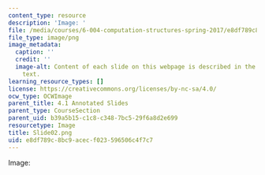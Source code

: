 ```yaml
---
content_type: resource
description: 'Image: '
file: /media/courses/6-004-computation-structures-spring-2017/e8df789c8bc9acecf023596506c4f7c7_Slide02.png
file_type: image/png
image_metadata:
  caption: ''
  credit: ''
  image-alt: Content of each slide on this webpage is described in the surrounding
    text.
learning_resource_types: []
license: https://creativecommons.org/licenses/by-nc-sa/4.0/
ocw_type: OCWImage
parent_title: 4.1 Annotated Slides
parent_type: CourseSection
parent_uid: b39a5b15-c1c8-c348-7bc5-29f6a8d2e699
resourcetype: Image
title: Slide02.png
uid: e8df789c-8bc9-acec-f023-596506c4f7c7
---
```

Image: 